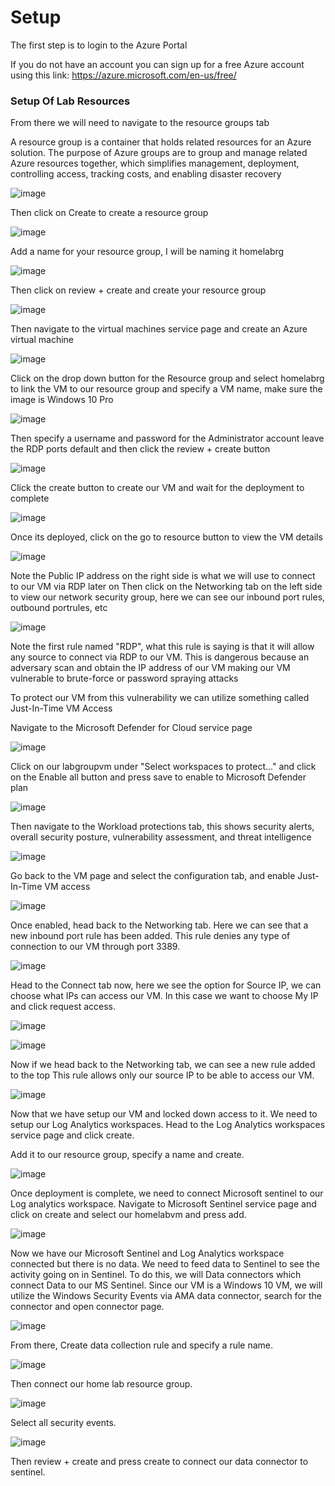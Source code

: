 # Setup

The first step is to login to the Azure Portal

If you do not have an account you can sign up for a free Azure account using this link:
https://azure.microsoft.com/en-us/free/

### Setup Of Lab Resources
From there we will need to navigate to the resource groups tab

A resource group is a container that holds related resources for an Azure solution. The purpose of Azure groups are to group and manage related Azure resources together, which simplifies management, deployment, controlling access, tracking costs, and enabling disaster recovery

![image](https://user-images.githubusercontent.com/118394420/221387177-f3f94133-72ef-4fb3-a131-ddf261530c35.png)

Then click on Create to create a resource group

![image](https://user-images.githubusercontent.com/118394420/221387262-11cdfb2f-852c-4db4-a3cd-5709117d0eec.png)

Add a name for your resource group, I will be naming it homelabrg

![image](https://user-images.githubusercontent.com/118394420/221387271-60f4a1f6-1965-4349-8bdd-df2a7a3b1ec7.png)

Then click on review + create and create your resource group

![image](https://user-images.githubusercontent.com/118394420/221387348-3353f52b-06c8-4d40-b9a1-200df9001dff.png)

Then navigate to the virtual machines service page and create an Azure virtual machine

![image](https://user-images.githubusercontent.com/118394420/221387476-4ae4d703-99c7-46a5-ba0b-5bf7269149a5.png)

Click on the drop down button for the Resource group and select homelabrg to link the VM to our resource group and specify a VM name, make sure the image is Windows 10 Pro

![image](https://user-images.githubusercontent.com/118394420/221387598-a5fdbb43-0b31-48f1-bede-fd3c6f345200.png)

Then specify a username and password for the Administrator account leave the RDP ports default and then click the review + create button

![image](https://user-images.githubusercontent.com/118394420/221387662-1c6c6917-c1ac-4c3c-8698-988b5c3e9b5f.png)

Click the create button to create our VM and wait for the deployment to complete

![image](https://user-images.githubusercontent.com/118394420/221387733-732c8c95-61ee-4ac9-86a1-c1f3d071ff4b.png)

Once its deployed, click on the go to resource button to view the VM details

![image](https://user-images.githubusercontent.com/118394420/221387801-eb62fadb-fab1-49fa-ae92-65ec53022b47.png)

Note the Public IP address on the right side is what we will use to connect to our VM via RDP later on
Then click on the Networking tab on the left side to view our network security group, here we can see our inbound port rules, outbound portrules, etc

![image](https://user-images.githubusercontent.com/118394420/221387829-77d58a37-4848-4871-bdc9-23e900100f76.png)

Note the first rule named "RDP", what this rule is saying is that it will allow any source to connect via RDP to our VM. This is dangerous because an adversary scan and obtain the IP address of our VM making our VM vulnerable to brute-force or password spraying attacks

To protect our VM from this vulnerability we can utilize something called Just-In-Time VM Access

Navigate to the Microsoft Defender for Cloud service page

![image](https://user-images.githubusercontent.com/118394420/221388084-51f634b3-eb6d-48c8-be16-15a82d77bc58.png)

Click on our labgroupvm under "Select workspaces to protect..." and click on the Enable all button and press save to enable to Microsoft Defender plan

![image](https://user-images.githubusercontent.com/118394420/221388125-ec48cb22-a968-4e5a-9e7f-5767afc91994.png)

Then navigate to the Workload protections tab, this shows security alerts, overall security posture, vulnerability assessment, and threat intelligence

![image](https://user-images.githubusercontent.com/118394420/221388240-e206172c-a184-4f72-b38f-017a179f2bd4.png)

Go back to the VM page and select the configuration tab, and enable Just-In-Time VM access

![image](https://user-images.githubusercontent.com/118394420/221388310-bd7b8c16-e47e-4d58-89f1-2d70f82a3201.png)

Once enabled, head back to the Networking tab. Here we can see that a new inbound port rule has been added. This rule denies any type of connection to our VM through port 3389.

![image](https://user-images.githubusercontent.com/118394420/221388367-e30c6e16-92b5-43d6-8f47-b0bf75b99933.png)

Head to the Connect tab now, here we see the option for Source IP, we can choose what IPs can access our VM. In this case we want to choose My IP and click request access.

![image](https://user-images.githubusercontent.com/118394420/221388761-71c1c42c-8e46-455c-9cd3-ec9d7936fb9d.png)

![image](https://user-images.githubusercontent.com/118394420/221388752-031c60a7-e793-413c-bf63-39e5ee06e942.png)

Now if we head back to the Networking tab, we can see a new rule added to the top
This rule allows only our source IP to be able to access our VM.

![image](https://user-images.githubusercontent.com/118394420/221388806-ff28712e-d8a1-4fa0-941c-ddfb9c2f0296.png)

Now that we have setup our VM and locked down access to it. We need to setup our Log Analytics workspaces.
Head to the Log Analytics workspaces service page and click create.

Add it to our resource group, specify a name and create.

![image](https://user-images.githubusercontent.com/118394420/221389001-e46091bb-9bc5-4e1e-bf6d-5c963409a3b1.png)

Once deployment is complete, we need to connect Microsoft sentinel to our Log analytics workspace.
Navigate to Microsoft Sentinel service page and click on create and select our homelabvm and press add.

![image](https://user-images.githubusercontent.com/118394420/221389068-13360787-c367-483f-8b09-0177c2bee6fb.png)

Now we have our Microsoft Sentinel and Log Analytics workspace connected but there is no data. We need to feed data to Sentinel to see the activity going on in Sentinel. 
To do this, we will Data connectors which connect Data to our MS Sentinel.
Since our VM is a Windows 10 VM, we will utilize the Windows Security Events via AMA data connector, search for the connector and open connector page.

![image](https://user-images.githubusercontent.com/118394420/221390244-a5ca195e-8adc-4303-bd6f-1c57c83aebbe.png)

From there, Create data collection rule and specify a rule name.

![image](https://user-images.githubusercontent.com/118394420/221390439-8b12afda-6b7c-4e55-a294-e44537535000.png)

Then connect our home lab resource group.

![image](https://user-images.githubusercontent.com/118394420/221390446-167219cb-d354-43ef-8f39-78a85e98bbc5.png)

Select all security events.

![image](https://user-images.githubusercontent.com/118394420/221390456-69612361-993d-45aa-b51f-6a5f42b3a6c7.png)

Then review + create and press create to connect our data connector to sentinel.
